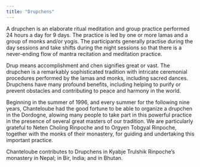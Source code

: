 ```yaml
---
title: "Drupchens"
---
```


A drupchen is an elaborate ritual meditation and group practice performed 24 hours a day for 9 days. The practice is led by one or more lamas and a group of monks and/or yogis. The participants generally practise during the day sessions and take shifts during the night sessions so that there is a never-ending flow of mantra recitation and meditation practice. 

Drup means accomplishment and chen signifies great or vast. The drupchen is a remarkably sophisticated tradition with intricate ceremonial procedures performed by the lamas and monks, including sacred dances. Drupchens have many profound benefits, including helping to purify or prevent obstacles and contributing to peace and harmony in the world. 

Beginning in the summer of 1996, and every summer for the following nine years, Chanteloube had the good fortune to be able to organize a drupchen in the Dordogne, alowing many people to take part in this powerful practice in the presence of several great masters of our tradition. We are particularly grateful to Neten Choling Rinpoche and to Orgyen Tobgyal Rinpoche, together with the monks of their monastery, for guiding and undertaking this important practice. 

Chanteloube contributes to Drupchens in Kyabje Trulshik Rinpoche’s monastery in Nepal; in Bir, India; and in Bhutan. 
